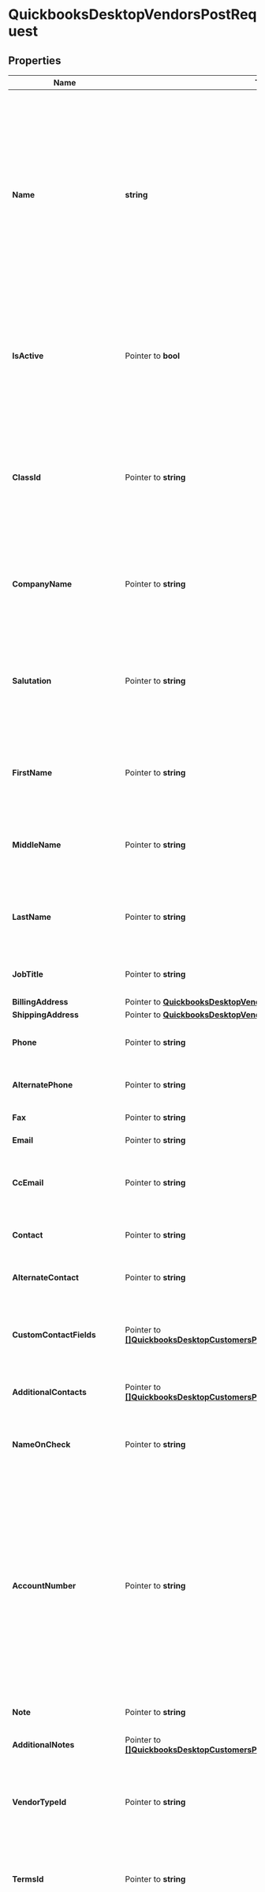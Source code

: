 # QuickbooksDesktopVendorsPostRequest

## Properties

Name | Type | Description | Notes
------------ | ------------- | ------------- | -------------
**Name** | **string** | The case-insensitive unique name of this vendor, unique across all vendors.  **NOTE**: Vendors do not have a &#x60;fullName&#x60; field because they are not hierarchical objects, which is why &#x60;name&#x60; is unique for them but not for objects that have parents.  Maximum length: 41 characters. | 
**IsActive** | Pointer to **bool** | Indicates whether this vendor is active. Inactive objects are typically hidden from views and reports in QuickBooks. Defaults to &#x60;true&#x60;. | [optional] [default to true]
**ClassId** | Pointer to **string** | The vendor&#39;s class. Classes can be used to categorize objects into meaningful segments, such as department, location, or type of work. In QuickBooks, class tracking is off by default. | [optional] 
**CompanyName** | Pointer to **string** | The name of the company associated with this vendor. This name is used on invoices, checks, and other forms. | [optional] 
**Salutation** | Pointer to **string** | The formal salutation title that precedes the name of the contact person for this vendor, such as \&quot;Mr.\&quot;, \&quot;Ms.\&quot;, or \&quot;Dr.\&quot;. | [optional] 
**FirstName** | Pointer to **string** | The first name of the contact person for this vendor.  Maximum length: 25 characters. | [optional] 
**MiddleName** | Pointer to **string** | The middle name of the contact person for this vendor.  Maximum length: 5 characters. | [optional] 
**LastName** | Pointer to **string** | The last name of the contact person for this vendor.  Maximum length: 25 characters. | [optional] 
**JobTitle** | Pointer to **string** | The job title of the contact person for this vendor. | [optional] 
**BillingAddress** | Pointer to [**QuickbooksDesktopVendorsPostRequestBillingAddress**](QuickbooksDesktopVendorsPostRequestBillingAddress.md) |  | [optional] 
**ShippingAddress** | Pointer to [**QuickbooksDesktopVendorsPostRequestShippingAddress**](QuickbooksDesktopVendorsPostRequestShippingAddress.md) |  | [optional] 
**Phone** | Pointer to **string** | The vendor&#39;s primary telephone number. | [optional] 
**AlternatePhone** | Pointer to **string** | The vendor&#39;s alternate telephone number. | [optional] 
**Fax** | Pointer to **string** | The vendor&#39;s fax number. | [optional] 
**Email** | Pointer to **string** | The vendor&#39;s email address. | [optional] 
**CcEmail** | Pointer to **string** | An email address to carbon copy (CC) on communications with this vendor. | [optional] 
**Contact** | Pointer to **string** | The name of the primary contact person for this vendor. | [optional] 
**AlternateContact** | Pointer to **string** | The name of a alternate contact person for this vendor. | [optional] 
**CustomContactFields** | Pointer to [**[]QuickbooksDesktopCustomersPostRequestCustomContactFieldsInner**](QuickbooksDesktopCustomersPostRequestCustomContactFieldsInner.md) | Additional custom contact fields for this vendor, such as phone numbers or email addresses. | [optional] 
**AdditionalContacts** | Pointer to [**[]QuickbooksDesktopCustomersPostRequestAdditionalContactsInner**](QuickbooksDesktopCustomersPostRequestAdditionalContactsInner.md) | Additional alternate contacts for this vendor. | [optional] 
**NameOnCheck** | Pointer to **string** | The vendor&#39;s name as it should appear on checks issued to this vendor. | [optional] 
**AccountNumber** | Pointer to **string** | The vendor&#39;s account number, which appears in the QuickBooks chart of accounts, reports, and graphs.  Note that if the \&quot;Use Account Numbers\&quot; preference is turned off in QuickBooks, the account number may not be visible in the user interface, but it can still be set and retrieved through the API. | [optional] 
**Note** | Pointer to **string** | A note or comment about this vendor. | [optional] 
**AdditionalNotes** | Pointer to [**[]QuickbooksDesktopCustomersPostRequestAdditionalNotesInner**](QuickbooksDesktopCustomersPostRequestAdditionalNotesInner.md) | Additional notes about this vendor. | [optional] 
**VendorTypeId** | Pointer to **string** | The vendor&#39;s type, used for categorizing vendors into meaningful segments, such as industry or region. | [optional] 
**TermsId** | Pointer to **string** | The vendor&#39;s payment terms, defining when payment is due and any applicable discounts. | [optional] 
**CreditLimit** | Pointer to **string** | The vendor&#39;s credit limit, represented as a decimal string. This is the maximum amount of money that can be spent being before billed by this vendor. If &#x60;null&#x60;, there is no credit limit. | [optional] 
**TaxIdentificationNumber** | Pointer to **string** | The vendor&#39;s tax identification number (e.g., EIN or SSN). | [optional] 
**IsEligibleFor1099** | Pointer to **bool** | Indicates whether this vendor is eligible to receive a 1099 form for tax reporting purposes. When &#x60;true&#x60;, then the fields &#x60;taxId&#x60; and &#x60;billingAddress&#x60; are required. | [optional] 
**OpeningBalance** | Pointer to **string** | The opening balance of this vendor&#39;s account, indicating the amount owed to this vendor, represented as a decimal string. | [optional] 
**OpeningBalanceDate** | Pointer to **string** | The date of the opening balance of this vendor, in ISO 8601 format (YYYY-MM-DD). | [optional] 
**BillingRateId** | Pointer to **string** | The vendor&#39;s billing rate, used to override service item rates in time tracking activities. | [optional] 
**ExternalId** | Pointer to **string** | A globally unique identifier (GUID) you, the developer, can provide for tracking this object in your external system. This field is immutable and can only be set during object creation.  **IMPORTANT**: This field must be formatted as a valid GUID; otherwise, QuickBooks will return an error. | [optional] 
**SalesTaxCodeId** | Pointer to **string** | The default sales-tax code for transactions with this vendor, determining whether the transactions are taxable or non-taxable. This can be overridden at the transaction or transaction-line level.  Default codes include \&quot;Non\&quot; (non-taxable) and \&quot;Tax\&quot; (taxable), but custom codes can also be created in QuickBooks. If QuickBooks is not set up to charge sales tax (via the \&quot;Do You Charge Sales Tax?\&quot; preference), it will assign the default non-taxable code to all sales. | [optional] 
**SalesTaxCountry** | Pointer to **string** | The country for which sales tax is collected for this vendor. | [optional] 
**IsSalesTaxAgency** | Pointer to **bool** | Indicates whether this vendor is a sales tax agency. | [optional] 
**SalesTaxReturnId** | Pointer to **string** | The vendor&#39;s sales tax return information, used for tracking and reporting sales tax liabilities. | [optional] 
**TaxRegistrationNumber** | Pointer to **string** | The vendor&#39;s tax registration number, for use in Canada or the UK. | [optional] 
**ReportingPeriod** | Pointer to **string** | The vendor&#39;s tax reporting period, for use in Canada or the UK. | [optional] 
**IsTrackingPurchaseTax** | Pointer to **bool** | Indicates whether tax is tracked on purchases for this vendor, for use in Canada or the UK. | [optional] 
**PurchaseTaxAccountId** | Pointer to **string** | The account used for tracking taxes on purchases for this vendor, for use in Canada or the UK. | [optional] 
**IsTrackingSalesTax** | Pointer to **bool** | Indicates whether tax is tracked on sales for this vendor, for use in Canada or the UK. | [optional] 
**SalesTaxAccountId** | Pointer to **string** | The account used for tracking taxes on sales for this vendor, for use in Canada or the UK. | [optional] 
**IsCompoundingTax** | Pointer to **bool** | Indicates whether tax is charged on top of tax for this vendor, for use in Canada or the UK. | [optional] 
**DefaultExpenseAccountIds** | Pointer to **[]string** | The expense accounts to prefill when entering bills for this vendor. | [optional] 
**CurrencyId** | Pointer to **string** | The vendor&#39;s currency. For built-in currencies, the name and code are standard international values. For user-defined currencies, all values are editable. | [optional] 

## Methods

### NewQuickbooksDesktopVendorsPostRequest

`func NewQuickbooksDesktopVendorsPostRequest(name string, ) *QuickbooksDesktopVendorsPostRequest`

NewQuickbooksDesktopVendorsPostRequest instantiates a new QuickbooksDesktopVendorsPostRequest object
This constructor will assign default values to properties that have it defined,
and makes sure properties required by API are set, but the set of arguments
will change when the set of required properties is changed

### NewQuickbooksDesktopVendorsPostRequestWithDefaults

`func NewQuickbooksDesktopVendorsPostRequestWithDefaults() *QuickbooksDesktopVendorsPostRequest`

NewQuickbooksDesktopVendorsPostRequestWithDefaults instantiates a new QuickbooksDesktopVendorsPostRequest object
This constructor will only assign default values to properties that have it defined,
but it doesn't guarantee that properties required by API are set

### GetName

`func (o *QuickbooksDesktopVendorsPostRequest) GetName() string`

GetName returns the Name field if non-nil, zero value otherwise.

### GetNameOk

`func (o *QuickbooksDesktopVendorsPostRequest) GetNameOk() (*string, bool)`

GetNameOk returns a tuple with the Name field if it's non-nil, zero value otherwise
and a boolean to check if the value has been set.

### SetName

`func (o *QuickbooksDesktopVendorsPostRequest) SetName(v string)`

SetName sets Name field to given value.


### GetIsActive

`func (o *QuickbooksDesktopVendorsPostRequest) GetIsActive() bool`

GetIsActive returns the IsActive field if non-nil, zero value otherwise.

### GetIsActiveOk

`func (o *QuickbooksDesktopVendorsPostRequest) GetIsActiveOk() (*bool, bool)`

GetIsActiveOk returns a tuple with the IsActive field if it's non-nil, zero value otherwise
and a boolean to check if the value has been set.

### SetIsActive

`func (o *QuickbooksDesktopVendorsPostRequest) SetIsActive(v bool)`

SetIsActive sets IsActive field to given value.

### HasIsActive

`func (o *QuickbooksDesktopVendorsPostRequest) HasIsActive() bool`

HasIsActive returns a boolean if a field has been set.

### GetClassId

`func (o *QuickbooksDesktopVendorsPostRequest) GetClassId() string`

GetClassId returns the ClassId field if non-nil, zero value otherwise.

### GetClassIdOk

`func (o *QuickbooksDesktopVendorsPostRequest) GetClassIdOk() (*string, bool)`

GetClassIdOk returns a tuple with the ClassId field if it's non-nil, zero value otherwise
and a boolean to check if the value has been set.

### SetClassId

`func (o *QuickbooksDesktopVendorsPostRequest) SetClassId(v string)`

SetClassId sets ClassId field to given value.

### HasClassId

`func (o *QuickbooksDesktopVendorsPostRequest) HasClassId() bool`

HasClassId returns a boolean if a field has been set.

### GetCompanyName

`func (o *QuickbooksDesktopVendorsPostRequest) GetCompanyName() string`

GetCompanyName returns the CompanyName field if non-nil, zero value otherwise.

### GetCompanyNameOk

`func (o *QuickbooksDesktopVendorsPostRequest) GetCompanyNameOk() (*string, bool)`

GetCompanyNameOk returns a tuple with the CompanyName field if it's non-nil, zero value otherwise
and a boolean to check if the value has been set.

### SetCompanyName

`func (o *QuickbooksDesktopVendorsPostRequest) SetCompanyName(v string)`

SetCompanyName sets CompanyName field to given value.

### HasCompanyName

`func (o *QuickbooksDesktopVendorsPostRequest) HasCompanyName() bool`

HasCompanyName returns a boolean if a field has been set.

### GetSalutation

`func (o *QuickbooksDesktopVendorsPostRequest) GetSalutation() string`

GetSalutation returns the Salutation field if non-nil, zero value otherwise.

### GetSalutationOk

`func (o *QuickbooksDesktopVendorsPostRequest) GetSalutationOk() (*string, bool)`

GetSalutationOk returns a tuple with the Salutation field if it's non-nil, zero value otherwise
and a boolean to check if the value has been set.

### SetSalutation

`func (o *QuickbooksDesktopVendorsPostRequest) SetSalutation(v string)`

SetSalutation sets Salutation field to given value.

### HasSalutation

`func (o *QuickbooksDesktopVendorsPostRequest) HasSalutation() bool`

HasSalutation returns a boolean if a field has been set.

### GetFirstName

`func (o *QuickbooksDesktopVendorsPostRequest) GetFirstName() string`

GetFirstName returns the FirstName field if non-nil, zero value otherwise.

### GetFirstNameOk

`func (o *QuickbooksDesktopVendorsPostRequest) GetFirstNameOk() (*string, bool)`

GetFirstNameOk returns a tuple with the FirstName field if it's non-nil, zero value otherwise
and a boolean to check if the value has been set.

### SetFirstName

`func (o *QuickbooksDesktopVendorsPostRequest) SetFirstName(v string)`

SetFirstName sets FirstName field to given value.

### HasFirstName

`func (o *QuickbooksDesktopVendorsPostRequest) HasFirstName() bool`

HasFirstName returns a boolean if a field has been set.

### GetMiddleName

`func (o *QuickbooksDesktopVendorsPostRequest) GetMiddleName() string`

GetMiddleName returns the MiddleName field if non-nil, zero value otherwise.

### GetMiddleNameOk

`func (o *QuickbooksDesktopVendorsPostRequest) GetMiddleNameOk() (*string, bool)`

GetMiddleNameOk returns a tuple with the MiddleName field if it's non-nil, zero value otherwise
and a boolean to check if the value has been set.

### SetMiddleName

`func (o *QuickbooksDesktopVendorsPostRequest) SetMiddleName(v string)`

SetMiddleName sets MiddleName field to given value.

### HasMiddleName

`func (o *QuickbooksDesktopVendorsPostRequest) HasMiddleName() bool`

HasMiddleName returns a boolean if a field has been set.

### GetLastName

`func (o *QuickbooksDesktopVendorsPostRequest) GetLastName() string`

GetLastName returns the LastName field if non-nil, zero value otherwise.

### GetLastNameOk

`func (o *QuickbooksDesktopVendorsPostRequest) GetLastNameOk() (*string, bool)`

GetLastNameOk returns a tuple with the LastName field if it's non-nil, zero value otherwise
and a boolean to check if the value has been set.

### SetLastName

`func (o *QuickbooksDesktopVendorsPostRequest) SetLastName(v string)`

SetLastName sets LastName field to given value.

### HasLastName

`func (o *QuickbooksDesktopVendorsPostRequest) HasLastName() bool`

HasLastName returns a boolean if a field has been set.

### GetJobTitle

`func (o *QuickbooksDesktopVendorsPostRequest) GetJobTitle() string`

GetJobTitle returns the JobTitle field if non-nil, zero value otherwise.

### GetJobTitleOk

`func (o *QuickbooksDesktopVendorsPostRequest) GetJobTitleOk() (*string, bool)`

GetJobTitleOk returns a tuple with the JobTitle field if it's non-nil, zero value otherwise
and a boolean to check if the value has been set.

### SetJobTitle

`func (o *QuickbooksDesktopVendorsPostRequest) SetJobTitle(v string)`

SetJobTitle sets JobTitle field to given value.

### HasJobTitle

`func (o *QuickbooksDesktopVendorsPostRequest) HasJobTitle() bool`

HasJobTitle returns a boolean if a field has been set.

### GetBillingAddress

`func (o *QuickbooksDesktopVendorsPostRequest) GetBillingAddress() QuickbooksDesktopVendorsPostRequestBillingAddress`

GetBillingAddress returns the BillingAddress field if non-nil, zero value otherwise.

### GetBillingAddressOk

`func (o *QuickbooksDesktopVendorsPostRequest) GetBillingAddressOk() (*QuickbooksDesktopVendorsPostRequestBillingAddress, bool)`

GetBillingAddressOk returns a tuple with the BillingAddress field if it's non-nil, zero value otherwise
and a boolean to check if the value has been set.

### SetBillingAddress

`func (o *QuickbooksDesktopVendorsPostRequest) SetBillingAddress(v QuickbooksDesktopVendorsPostRequestBillingAddress)`

SetBillingAddress sets BillingAddress field to given value.

### HasBillingAddress

`func (o *QuickbooksDesktopVendorsPostRequest) HasBillingAddress() bool`

HasBillingAddress returns a boolean if a field has been set.

### GetShippingAddress

`func (o *QuickbooksDesktopVendorsPostRequest) GetShippingAddress() QuickbooksDesktopVendorsPostRequestShippingAddress`

GetShippingAddress returns the ShippingAddress field if non-nil, zero value otherwise.

### GetShippingAddressOk

`func (o *QuickbooksDesktopVendorsPostRequest) GetShippingAddressOk() (*QuickbooksDesktopVendorsPostRequestShippingAddress, bool)`

GetShippingAddressOk returns a tuple with the ShippingAddress field if it's non-nil, zero value otherwise
and a boolean to check if the value has been set.

### SetShippingAddress

`func (o *QuickbooksDesktopVendorsPostRequest) SetShippingAddress(v QuickbooksDesktopVendorsPostRequestShippingAddress)`

SetShippingAddress sets ShippingAddress field to given value.

### HasShippingAddress

`func (o *QuickbooksDesktopVendorsPostRequest) HasShippingAddress() bool`

HasShippingAddress returns a boolean if a field has been set.

### GetPhone

`func (o *QuickbooksDesktopVendorsPostRequest) GetPhone() string`

GetPhone returns the Phone field if non-nil, zero value otherwise.

### GetPhoneOk

`func (o *QuickbooksDesktopVendorsPostRequest) GetPhoneOk() (*string, bool)`

GetPhoneOk returns a tuple with the Phone field if it's non-nil, zero value otherwise
and a boolean to check if the value has been set.

### SetPhone

`func (o *QuickbooksDesktopVendorsPostRequest) SetPhone(v string)`

SetPhone sets Phone field to given value.

### HasPhone

`func (o *QuickbooksDesktopVendorsPostRequest) HasPhone() bool`

HasPhone returns a boolean if a field has been set.

### GetAlternatePhone

`func (o *QuickbooksDesktopVendorsPostRequest) GetAlternatePhone() string`

GetAlternatePhone returns the AlternatePhone field if non-nil, zero value otherwise.

### GetAlternatePhoneOk

`func (o *QuickbooksDesktopVendorsPostRequest) GetAlternatePhoneOk() (*string, bool)`

GetAlternatePhoneOk returns a tuple with the AlternatePhone field if it's non-nil, zero value otherwise
and a boolean to check if the value has been set.

### SetAlternatePhone

`func (o *QuickbooksDesktopVendorsPostRequest) SetAlternatePhone(v string)`

SetAlternatePhone sets AlternatePhone field to given value.

### HasAlternatePhone

`func (o *QuickbooksDesktopVendorsPostRequest) HasAlternatePhone() bool`

HasAlternatePhone returns a boolean if a field has been set.

### GetFax

`func (o *QuickbooksDesktopVendorsPostRequest) GetFax() string`

GetFax returns the Fax field if non-nil, zero value otherwise.

### GetFaxOk

`func (o *QuickbooksDesktopVendorsPostRequest) GetFaxOk() (*string, bool)`

GetFaxOk returns a tuple with the Fax field if it's non-nil, zero value otherwise
and a boolean to check if the value has been set.

### SetFax

`func (o *QuickbooksDesktopVendorsPostRequest) SetFax(v string)`

SetFax sets Fax field to given value.

### HasFax

`func (o *QuickbooksDesktopVendorsPostRequest) HasFax() bool`

HasFax returns a boolean if a field has been set.

### GetEmail

`func (o *QuickbooksDesktopVendorsPostRequest) GetEmail() string`

GetEmail returns the Email field if non-nil, zero value otherwise.

### GetEmailOk

`func (o *QuickbooksDesktopVendorsPostRequest) GetEmailOk() (*string, bool)`

GetEmailOk returns a tuple with the Email field if it's non-nil, zero value otherwise
and a boolean to check if the value has been set.

### SetEmail

`func (o *QuickbooksDesktopVendorsPostRequest) SetEmail(v string)`

SetEmail sets Email field to given value.

### HasEmail

`func (o *QuickbooksDesktopVendorsPostRequest) HasEmail() bool`

HasEmail returns a boolean if a field has been set.

### GetCcEmail

`func (o *QuickbooksDesktopVendorsPostRequest) GetCcEmail() string`

GetCcEmail returns the CcEmail field if non-nil, zero value otherwise.

### GetCcEmailOk

`func (o *QuickbooksDesktopVendorsPostRequest) GetCcEmailOk() (*string, bool)`

GetCcEmailOk returns a tuple with the CcEmail field if it's non-nil, zero value otherwise
and a boolean to check if the value has been set.

### SetCcEmail

`func (o *QuickbooksDesktopVendorsPostRequest) SetCcEmail(v string)`

SetCcEmail sets CcEmail field to given value.

### HasCcEmail

`func (o *QuickbooksDesktopVendorsPostRequest) HasCcEmail() bool`

HasCcEmail returns a boolean if a field has been set.

### GetContact

`func (o *QuickbooksDesktopVendorsPostRequest) GetContact() string`

GetContact returns the Contact field if non-nil, zero value otherwise.

### GetContactOk

`func (o *QuickbooksDesktopVendorsPostRequest) GetContactOk() (*string, bool)`

GetContactOk returns a tuple with the Contact field if it's non-nil, zero value otherwise
and a boolean to check if the value has been set.

### SetContact

`func (o *QuickbooksDesktopVendorsPostRequest) SetContact(v string)`

SetContact sets Contact field to given value.

### HasContact

`func (o *QuickbooksDesktopVendorsPostRequest) HasContact() bool`

HasContact returns a boolean if a field has been set.

### GetAlternateContact

`func (o *QuickbooksDesktopVendorsPostRequest) GetAlternateContact() string`

GetAlternateContact returns the AlternateContact field if non-nil, zero value otherwise.

### GetAlternateContactOk

`func (o *QuickbooksDesktopVendorsPostRequest) GetAlternateContactOk() (*string, bool)`

GetAlternateContactOk returns a tuple with the AlternateContact field if it's non-nil, zero value otherwise
and a boolean to check if the value has been set.

### SetAlternateContact

`func (o *QuickbooksDesktopVendorsPostRequest) SetAlternateContact(v string)`

SetAlternateContact sets AlternateContact field to given value.

### HasAlternateContact

`func (o *QuickbooksDesktopVendorsPostRequest) HasAlternateContact() bool`

HasAlternateContact returns a boolean if a field has been set.

### GetCustomContactFields

`func (o *QuickbooksDesktopVendorsPostRequest) GetCustomContactFields() []QuickbooksDesktopCustomersPostRequestCustomContactFieldsInner`

GetCustomContactFields returns the CustomContactFields field if non-nil, zero value otherwise.

### GetCustomContactFieldsOk

`func (o *QuickbooksDesktopVendorsPostRequest) GetCustomContactFieldsOk() (*[]QuickbooksDesktopCustomersPostRequestCustomContactFieldsInner, bool)`

GetCustomContactFieldsOk returns a tuple with the CustomContactFields field if it's non-nil, zero value otherwise
and a boolean to check if the value has been set.

### SetCustomContactFields

`func (o *QuickbooksDesktopVendorsPostRequest) SetCustomContactFields(v []QuickbooksDesktopCustomersPostRequestCustomContactFieldsInner)`

SetCustomContactFields sets CustomContactFields field to given value.

### HasCustomContactFields

`func (o *QuickbooksDesktopVendorsPostRequest) HasCustomContactFields() bool`

HasCustomContactFields returns a boolean if a field has been set.

### GetAdditionalContacts

`func (o *QuickbooksDesktopVendorsPostRequest) GetAdditionalContacts() []QuickbooksDesktopCustomersPostRequestAdditionalContactsInner`

GetAdditionalContacts returns the AdditionalContacts field if non-nil, zero value otherwise.

### GetAdditionalContactsOk

`func (o *QuickbooksDesktopVendorsPostRequest) GetAdditionalContactsOk() (*[]QuickbooksDesktopCustomersPostRequestAdditionalContactsInner, bool)`

GetAdditionalContactsOk returns a tuple with the AdditionalContacts field if it's non-nil, zero value otherwise
and a boolean to check if the value has been set.

### SetAdditionalContacts

`func (o *QuickbooksDesktopVendorsPostRequest) SetAdditionalContacts(v []QuickbooksDesktopCustomersPostRequestAdditionalContactsInner)`

SetAdditionalContacts sets AdditionalContacts field to given value.

### HasAdditionalContacts

`func (o *QuickbooksDesktopVendorsPostRequest) HasAdditionalContacts() bool`

HasAdditionalContacts returns a boolean if a field has been set.

### GetNameOnCheck

`func (o *QuickbooksDesktopVendorsPostRequest) GetNameOnCheck() string`

GetNameOnCheck returns the NameOnCheck field if non-nil, zero value otherwise.

### GetNameOnCheckOk

`func (o *QuickbooksDesktopVendorsPostRequest) GetNameOnCheckOk() (*string, bool)`

GetNameOnCheckOk returns a tuple with the NameOnCheck field if it's non-nil, zero value otherwise
and a boolean to check if the value has been set.

### SetNameOnCheck

`func (o *QuickbooksDesktopVendorsPostRequest) SetNameOnCheck(v string)`

SetNameOnCheck sets NameOnCheck field to given value.

### HasNameOnCheck

`func (o *QuickbooksDesktopVendorsPostRequest) HasNameOnCheck() bool`

HasNameOnCheck returns a boolean if a field has been set.

### GetAccountNumber

`func (o *QuickbooksDesktopVendorsPostRequest) GetAccountNumber() string`

GetAccountNumber returns the AccountNumber field if non-nil, zero value otherwise.

### GetAccountNumberOk

`func (o *QuickbooksDesktopVendorsPostRequest) GetAccountNumberOk() (*string, bool)`

GetAccountNumberOk returns a tuple with the AccountNumber field if it's non-nil, zero value otherwise
and a boolean to check if the value has been set.

### SetAccountNumber

`func (o *QuickbooksDesktopVendorsPostRequest) SetAccountNumber(v string)`

SetAccountNumber sets AccountNumber field to given value.

### HasAccountNumber

`func (o *QuickbooksDesktopVendorsPostRequest) HasAccountNumber() bool`

HasAccountNumber returns a boolean if a field has been set.

### GetNote

`func (o *QuickbooksDesktopVendorsPostRequest) GetNote() string`

GetNote returns the Note field if non-nil, zero value otherwise.

### GetNoteOk

`func (o *QuickbooksDesktopVendorsPostRequest) GetNoteOk() (*string, bool)`

GetNoteOk returns a tuple with the Note field if it's non-nil, zero value otherwise
and a boolean to check if the value has been set.

### SetNote

`func (o *QuickbooksDesktopVendorsPostRequest) SetNote(v string)`

SetNote sets Note field to given value.

### HasNote

`func (o *QuickbooksDesktopVendorsPostRequest) HasNote() bool`

HasNote returns a boolean if a field has been set.

### GetAdditionalNotes

`func (o *QuickbooksDesktopVendorsPostRequest) GetAdditionalNotes() []QuickbooksDesktopCustomersPostRequestAdditionalNotesInner`

GetAdditionalNotes returns the AdditionalNotes field if non-nil, zero value otherwise.

### GetAdditionalNotesOk

`func (o *QuickbooksDesktopVendorsPostRequest) GetAdditionalNotesOk() (*[]QuickbooksDesktopCustomersPostRequestAdditionalNotesInner, bool)`

GetAdditionalNotesOk returns a tuple with the AdditionalNotes field if it's non-nil, zero value otherwise
and a boolean to check if the value has been set.

### SetAdditionalNotes

`func (o *QuickbooksDesktopVendorsPostRequest) SetAdditionalNotes(v []QuickbooksDesktopCustomersPostRequestAdditionalNotesInner)`

SetAdditionalNotes sets AdditionalNotes field to given value.

### HasAdditionalNotes

`func (o *QuickbooksDesktopVendorsPostRequest) HasAdditionalNotes() bool`

HasAdditionalNotes returns a boolean if a field has been set.

### GetVendorTypeId

`func (o *QuickbooksDesktopVendorsPostRequest) GetVendorTypeId() string`

GetVendorTypeId returns the VendorTypeId field if non-nil, zero value otherwise.

### GetVendorTypeIdOk

`func (o *QuickbooksDesktopVendorsPostRequest) GetVendorTypeIdOk() (*string, bool)`

GetVendorTypeIdOk returns a tuple with the VendorTypeId field if it's non-nil, zero value otherwise
and a boolean to check if the value has been set.

### SetVendorTypeId

`func (o *QuickbooksDesktopVendorsPostRequest) SetVendorTypeId(v string)`

SetVendorTypeId sets VendorTypeId field to given value.

### HasVendorTypeId

`func (o *QuickbooksDesktopVendorsPostRequest) HasVendorTypeId() bool`

HasVendorTypeId returns a boolean if a field has been set.

### GetTermsId

`func (o *QuickbooksDesktopVendorsPostRequest) GetTermsId() string`

GetTermsId returns the TermsId field if non-nil, zero value otherwise.

### GetTermsIdOk

`func (o *QuickbooksDesktopVendorsPostRequest) GetTermsIdOk() (*string, bool)`

GetTermsIdOk returns a tuple with the TermsId field if it's non-nil, zero value otherwise
and a boolean to check if the value has been set.

### SetTermsId

`func (o *QuickbooksDesktopVendorsPostRequest) SetTermsId(v string)`

SetTermsId sets TermsId field to given value.

### HasTermsId

`func (o *QuickbooksDesktopVendorsPostRequest) HasTermsId() bool`

HasTermsId returns a boolean if a field has been set.

### GetCreditLimit

`func (o *QuickbooksDesktopVendorsPostRequest) GetCreditLimit() string`

GetCreditLimit returns the CreditLimit field if non-nil, zero value otherwise.

### GetCreditLimitOk

`func (o *QuickbooksDesktopVendorsPostRequest) GetCreditLimitOk() (*string, bool)`

GetCreditLimitOk returns a tuple with the CreditLimit field if it's non-nil, zero value otherwise
and a boolean to check if the value has been set.

### SetCreditLimit

`func (o *QuickbooksDesktopVendorsPostRequest) SetCreditLimit(v string)`

SetCreditLimit sets CreditLimit field to given value.

### HasCreditLimit

`func (o *QuickbooksDesktopVendorsPostRequest) HasCreditLimit() bool`

HasCreditLimit returns a boolean if a field has been set.

### GetTaxIdentificationNumber

`func (o *QuickbooksDesktopVendorsPostRequest) GetTaxIdentificationNumber() string`

GetTaxIdentificationNumber returns the TaxIdentificationNumber field if non-nil, zero value otherwise.

### GetTaxIdentificationNumberOk

`func (o *QuickbooksDesktopVendorsPostRequest) GetTaxIdentificationNumberOk() (*string, bool)`

GetTaxIdentificationNumberOk returns a tuple with the TaxIdentificationNumber field if it's non-nil, zero value otherwise
and a boolean to check if the value has been set.

### SetTaxIdentificationNumber

`func (o *QuickbooksDesktopVendorsPostRequest) SetTaxIdentificationNumber(v string)`

SetTaxIdentificationNumber sets TaxIdentificationNumber field to given value.

### HasTaxIdentificationNumber

`func (o *QuickbooksDesktopVendorsPostRequest) HasTaxIdentificationNumber() bool`

HasTaxIdentificationNumber returns a boolean if a field has been set.

### GetIsEligibleFor1099

`func (o *QuickbooksDesktopVendorsPostRequest) GetIsEligibleFor1099() bool`

GetIsEligibleFor1099 returns the IsEligibleFor1099 field if non-nil, zero value otherwise.

### GetIsEligibleFor1099Ok

`func (o *QuickbooksDesktopVendorsPostRequest) GetIsEligibleFor1099Ok() (*bool, bool)`

GetIsEligibleFor1099Ok returns a tuple with the IsEligibleFor1099 field if it's non-nil, zero value otherwise
and a boolean to check if the value has been set.

### SetIsEligibleFor1099

`func (o *QuickbooksDesktopVendorsPostRequest) SetIsEligibleFor1099(v bool)`

SetIsEligibleFor1099 sets IsEligibleFor1099 field to given value.

### HasIsEligibleFor1099

`func (o *QuickbooksDesktopVendorsPostRequest) HasIsEligibleFor1099() bool`

HasIsEligibleFor1099 returns a boolean if a field has been set.

### GetOpeningBalance

`func (o *QuickbooksDesktopVendorsPostRequest) GetOpeningBalance() string`

GetOpeningBalance returns the OpeningBalance field if non-nil, zero value otherwise.

### GetOpeningBalanceOk

`func (o *QuickbooksDesktopVendorsPostRequest) GetOpeningBalanceOk() (*string, bool)`

GetOpeningBalanceOk returns a tuple with the OpeningBalance field if it's non-nil, zero value otherwise
and a boolean to check if the value has been set.

### SetOpeningBalance

`func (o *QuickbooksDesktopVendorsPostRequest) SetOpeningBalance(v string)`

SetOpeningBalance sets OpeningBalance field to given value.

### HasOpeningBalance

`func (o *QuickbooksDesktopVendorsPostRequest) HasOpeningBalance() bool`

HasOpeningBalance returns a boolean if a field has been set.

### GetOpeningBalanceDate

`func (o *QuickbooksDesktopVendorsPostRequest) GetOpeningBalanceDate() string`

GetOpeningBalanceDate returns the OpeningBalanceDate field if non-nil, zero value otherwise.

### GetOpeningBalanceDateOk

`func (o *QuickbooksDesktopVendorsPostRequest) GetOpeningBalanceDateOk() (*string, bool)`

GetOpeningBalanceDateOk returns a tuple with the OpeningBalanceDate field if it's non-nil, zero value otherwise
and a boolean to check if the value has been set.

### SetOpeningBalanceDate

`func (o *QuickbooksDesktopVendorsPostRequest) SetOpeningBalanceDate(v string)`

SetOpeningBalanceDate sets OpeningBalanceDate field to given value.

### HasOpeningBalanceDate

`func (o *QuickbooksDesktopVendorsPostRequest) HasOpeningBalanceDate() bool`

HasOpeningBalanceDate returns a boolean if a field has been set.

### GetBillingRateId

`func (o *QuickbooksDesktopVendorsPostRequest) GetBillingRateId() string`

GetBillingRateId returns the BillingRateId field if non-nil, zero value otherwise.

### GetBillingRateIdOk

`func (o *QuickbooksDesktopVendorsPostRequest) GetBillingRateIdOk() (*string, bool)`

GetBillingRateIdOk returns a tuple with the BillingRateId field if it's non-nil, zero value otherwise
and a boolean to check if the value has been set.

### SetBillingRateId

`func (o *QuickbooksDesktopVendorsPostRequest) SetBillingRateId(v string)`

SetBillingRateId sets BillingRateId field to given value.

### HasBillingRateId

`func (o *QuickbooksDesktopVendorsPostRequest) HasBillingRateId() bool`

HasBillingRateId returns a boolean if a field has been set.

### GetExternalId

`func (o *QuickbooksDesktopVendorsPostRequest) GetExternalId() string`

GetExternalId returns the ExternalId field if non-nil, zero value otherwise.

### GetExternalIdOk

`func (o *QuickbooksDesktopVendorsPostRequest) GetExternalIdOk() (*string, bool)`

GetExternalIdOk returns a tuple with the ExternalId field if it's non-nil, zero value otherwise
and a boolean to check if the value has been set.

### SetExternalId

`func (o *QuickbooksDesktopVendorsPostRequest) SetExternalId(v string)`

SetExternalId sets ExternalId field to given value.

### HasExternalId

`func (o *QuickbooksDesktopVendorsPostRequest) HasExternalId() bool`

HasExternalId returns a boolean if a field has been set.

### GetSalesTaxCodeId

`func (o *QuickbooksDesktopVendorsPostRequest) GetSalesTaxCodeId() string`

GetSalesTaxCodeId returns the SalesTaxCodeId field if non-nil, zero value otherwise.

### GetSalesTaxCodeIdOk

`func (o *QuickbooksDesktopVendorsPostRequest) GetSalesTaxCodeIdOk() (*string, bool)`

GetSalesTaxCodeIdOk returns a tuple with the SalesTaxCodeId field if it's non-nil, zero value otherwise
and a boolean to check if the value has been set.

### SetSalesTaxCodeId

`func (o *QuickbooksDesktopVendorsPostRequest) SetSalesTaxCodeId(v string)`

SetSalesTaxCodeId sets SalesTaxCodeId field to given value.

### HasSalesTaxCodeId

`func (o *QuickbooksDesktopVendorsPostRequest) HasSalesTaxCodeId() bool`

HasSalesTaxCodeId returns a boolean if a field has been set.

### GetSalesTaxCountry

`func (o *QuickbooksDesktopVendorsPostRequest) GetSalesTaxCountry() string`

GetSalesTaxCountry returns the SalesTaxCountry field if non-nil, zero value otherwise.

### GetSalesTaxCountryOk

`func (o *QuickbooksDesktopVendorsPostRequest) GetSalesTaxCountryOk() (*string, bool)`

GetSalesTaxCountryOk returns a tuple with the SalesTaxCountry field if it's non-nil, zero value otherwise
and a boolean to check if the value has been set.

### SetSalesTaxCountry

`func (o *QuickbooksDesktopVendorsPostRequest) SetSalesTaxCountry(v string)`

SetSalesTaxCountry sets SalesTaxCountry field to given value.

### HasSalesTaxCountry

`func (o *QuickbooksDesktopVendorsPostRequest) HasSalesTaxCountry() bool`

HasSalesTaxCountry returns a boolean if a field has been set.

### GetIsSalesTaxAgency

`func (o *QuickbooksDesktopVendorsPostRequest) GetIsSalesTaxAgency() bool`

GetIsSalesTaxAgency returns the IsSalesTaxAgency field if non-nil, zero value otherwise.

### GetIsSalesTaxAgencyOk

`func (o *QuickbooksDesktopVendorsPostRequest) GetIsSalesTaxAgencyOk() (*bool, bool)`

GetIsSalesTaxAgencyOk returns a tuple with the IsSalesTaxAgency field if it's non-nil, zero value otherwise
and a boolean to check if the value has been set.

### SetIsSalesTaxAgency

`func (o *QuickbooksDesktopVendorsPostRequest) SetIsSalesTaxAgency(v bool)`

SetIsSalesTaxAgency sets IsSalesTaxAgency field to given value.

### HasIsSalesTaxAgency

`func (o *QuickbooksDesktopVendorsPostRequest) HasIsSalesTaxAgency() bool`

HasIsSalesTaxAgency returns a boolean if a field has been set.

### GetSalesTaxReturnId

`func (o *QuickbooksDesktopVendorsPostRequest) GetSalesTaxReturnId() string`

GetSalesTaxReturnId returns the SalesTaxReturnId field if non-nil, zero value otherwise.

### GetSalesTaxReturnIdOk

`func (o *QuickbooksDesktopVendorsPostRequest) GetSalesTaxReturnIdOk() (*string, bool)`

GetSalesTaxReturnIdOk returns a tuple with the SalesTaxReturnId field if it's non-nil, zero value otherwise
and a boolean to check if the value has been set.

### SetSalesTaxReturnId

`func (o *QuickbooksDesktopVendorsPostRequest) SetSalesTaxReturnId(v string)`

SetSalesTaxReturnId sets SalesTaxReturnId field to given value.

### HasSalesTaxReturnId

`func (o *QuickbooksDesktopVendorsPostRequest) HasSalesTaxReturnId() bool`

HasSalesTaxReturnId returns a boolean if a field has been set.

### GetTaxRegistrationNumber

`func (o *QuickbooksDesktopVendorsPostRequest) GetTaxRegistrationNumber() string`

GetTaxRegistrationNumber returns the TaxRegistrationNumber field if non-nil, zero value otherwise.

### GetTaxRegistrationNumberOk

`func (o *QuickbooksDesktopVendorsPostRequest) GetTaxRegistrationNumberOk() (*string, bool)`

GetTaxRegistrationNumberOk returns a tuple with the TaxRegistrationNumber field if it's non-nil, zero value otherwise
and a boolean to check if the value has been set.

### SetTaxRegistrationNumber

`func (o *QuickbooksDesktopVendorsPostRequest) SetTaxRegistrationNumber(v string)`

SetTaxRegistrationNumber sets TaxRegistrationNumber field to given value.

### HasTaxRegistrationNumber

`func (o *QuickbooksDesktopVendorsPostRequest) HasTaxRegistrationNumber() bool`

HasTaxRegistrationNumber returns a boolean if a field has been set.

### GetReportingPeriod

`func (o *QuickbooksDesktopVendorsPostRequest) GetReportingPeriod() string`

GetReportingPeriod returns the ReportingPeriod field if non-nil, zero value otherwise.

### GetReportingPeriodOk

`func (o *QuickbooksDesktopVendorsPostRequest) GetReportingPeriodOk() (*string, bool)`

GetReportingPeriodOk returns a tuple with the ReportingPeriod field if it's non-nil, zero value otherwise
and a boolean to check if the value has been set.

### SetReportingPeriod

`func (o *QuickbooksDesktopVendorsPostRequest) SetReportingPeriod(v string)`

SetReportingPeriod sets ReportingPeriod field to given value.

### HasReportingPeriod

`func (o *QuickbooksDesktopVendorsPostRequest) HasReportingPeriod() bool`

HasReportingPeriod returns a boolean if a field has been set.

### GetIsTrackingPurchaseTax

`func (o *QuickbooksDesktopVendorsPostRequest) GetIsTrackingPurchaseTax() bool`

GetIsTrackingPurchaseTax returns the IsTrackingPurchaseTax field if non-nil, zero value otherwise.

### GetIsTrackingPurchaseTaxOk

`func (o *QuickbooksDesktopVendorsPostRequest) GetIsTrackingPurchaseTaxOk() (*bool, bool)`

GetIsTrackingPurchaseTaxOk returns a tuple with the IsTrackingPurchaseTax field if it's non-nil, zero value otherwise
and a boolean to check if the value has been set.

### SetIsTrackingPurchaseTax

`func (o *QuickbooksDesktopVendorsPostRequest) SetIsTrackingPurchaseTax(v bool)`

SetIsTrackingPurchaseTax sets IsTrackingPurchaseTax field to given value.

### HasIsTrackingPurchaseTax

`func (o *QuickbooksDesktopVendorsPostRequest) HasIsTrackingPurchaseTax() bool`

HasIsTrackingPurchaseTax returns a boolean if a field has been set.

### GetPurchaseTaxAccountId

`func (o *QuickbooksDesktopVendorsPostRequest) GetPurchaseTaxAccountId() string`

GetPurchaseTaxAccountId returns the PurchaseTaxAccountId field if non-nil, zero value otherwise.

### GetPurchaseTaxAccountIdOk

`func (o *QuickbooksDesktopVendorsPostRequest) GetPurchaseTaxAccountIdOk() (*string, bool)`

GetPurchaseTaxAccountIdOk returns a tuple with the PurchaseTaxAccountId field if it's non-nil, zero value otherwise
and a boolean to check if the value has been set.

### SetPurchaseTaxAccountId

`func (o *QuickbooksDesktopVendorsPostRequest) SetPurchaseTaxAccountId(v string)`

SetPurchaseTaxAccountId sets PurchaseTaxAccountId field to given value.

### HasPurchaseTaxAccountId

`func (o *QuickbooksDesktopVendorsPostRequest) HasPurchaseTaxAccountId() bool`

HasPurchaseTaxAccountId returns a boolean if a field has been set.

### GetIsTrackingSalesTax

`func (o *QuickbooksDesktopVendorsPostRequest) GetIsTrackingSalesTax() bool`

GetIsTrackingSalesTax returns the IsTrackingSalesTax field if non-nil, zero value otherwise.

### GetIsTrackingSalesTaxOk

`func (o *QuickbooksDesktopVendorsPostRequest) GetIsTrackingSalesTaxOk() (*bool, bool)`

GetIsTrackingSalesTaxOk returns a tuple with the IsTrackingSalesTax field if it's non-nil, zero value otherwise
and a boolean to check if the value has been set.

### SetIsTrackingSalesTax

`func (o *QuickbooksDesktopVendorsPostRequest) SetIsTrackingSalesTax(v bool)`

SetIsTrackingSalesTax sets IsTrackingSalesTax field to given value.

### HasIsTrackingSalesTax

`func (o *QuickbooksDesktopVendorsPostRequest) HasIsTrackingSalesTax() bool`

HasIsTrackingSalesTax returns a boolean if a field has been set.

### GetSalesTaxAccountId

`func (o *QuickbooksDesktopVendorsPostRequest) GetSalesTaxAccountId() string`

GetSalesTaxAccountId returns the SalesTaxAccountId field if non-nil, zero value otherwise.

### GetSalesTaxAccountIdOk

`func (o *QuickbooksDesktopVendorsPostRequest) GetSalesTaxAccountIdOk() (*string, bool)`

GetSalesTaxAccountIdOk returns a tuple with the SalesTaxAccountId field if it's non-nil, zero value otherwise
and a boolean to check if the value has been set.

### SetSalesTaxAccountId

`func (o *QuickbooksDesktopVendorsPostRequest) SetSalesTaxAccountId(v string)`

SetSalesTaxAccountId sets SalesTaxAccountId field to given value.

### HasSalesTaxAccountId

`func (o *QuickbooksDesktopVendorsPostRequest) HasSalesTaxAccountId() bool`

HasSalesTaxAccountId returns a boolean if a field has been set.

### GetIsCompoundingTax

`func (o *QuickbooksDesktopVendorsPostRequest) GetIsCompoundingTax() bool`

GetIsCompoundingTax returns the IsCompoundingTax field if non-nil, zero value otherwise.

### GetIsCompoundingTaxOk

`func (o *QuickbooksDesktopVendorsPostRequest) GetIsCompoundingTaxOk() (*bool, bool)`

GetIsCompoundingTaxOk returns a tuple with the IsCompoundingTax field if it's non-nil, zero value otherwise
and a boolean to check if the value has been set.

### SetIsCompoundingTax

`func (o *QuickbooksDesktopVendorsPostRequest) SetIsCompoundingTax(v bool)`

SetIsCompoundingTax sets IsCompoundingTax field to given value.

### HasIsCompoundingTax

`func (o *QuickbooksDesktopVendorsPostRequest) HasIsCompoundingTax() bool`

HasIsCompoundingTax returns a boolean if a field has been set.

### GetDefaultExpenseAccountIds

`func (o *QuickbooksDesktopVendorsPostRequest) GetDefaultExpenseAccountIds() []string`

GetDefaultExpenseAccountIds returns the DefaultExpenseAccountIds field if non-nil, zero value otherwise.

### GetDefaultExpenseAccountIdsOk

`func (o *QuickbooksDesktopVendorsPostRequest) GetDefaultExpenseAccountIdsOk() (*[]string, bool)`

GetDefaultExpenseAccountIdsOk returns a tuple with the DefaultExpenseAccountIds field if it's non-nil, zero value otherwise
and a boolean to check if the value has been set.

### SetDefaultExpenseAccountIds

`func (o *QuickbooksDesktopVendorsPostRequest) SetDefaultExpenseAccountIds(v []string)`

SetDefaultExpenseAccountIds sets DefaultExpenseAccountIds field to given value.

### HasDefaultExpenseAccountIds

`func (o *QuickbooksDesktopVendorsPostRequest) HasDefaultExpenseAccountIds() bool`

HasDefaultExpenseAccountIds returns a boolean if a field has been set.

### GetCurrencyId

`func (o *QuickbooksDesktopVendorsPostRequest) GetCurrencyId() string`

GetCurrencyId returns the CurrencyId field if non-nil, zero value otherwise.

### GetCurrencyIdOk

`func (o *QuickbooksDesktopVendorsPostRequest) GetCurrencyIdOk() (*string, bool)`

GetCurrencyIdOk returns a tuple with the CurrencyId field if it's non-nil, zero value otherwise
and a boolean to check if the value has been set.

### SetCurrencyId

`func (o *QuickbooksDesktopVendorsPostRequest) SetCurrencyId(v string)`

SetCurrencyId sets CurrencyId field to given value.

### HasCurrencyId

`func (o *QuickbooksDesktopVendorsPostRequest) HasCurrencyId() bool`

HasCurrencyId returns a boolean if a field has been set.


[[Back to Model list]](../README.md#documentation-for-models) [[Back to API list]](../README.md#documentation-for-api-endpoints) [[Back to README]](../README.md)


